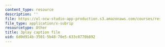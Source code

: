```yaml
---
content_type: resource
description: ''
file: https://ol-ocw-studio-app-production.s3.amazonaws.com/courses/res-tll-004-stem-concept-videos-fall-2013/6d0d914b35015b4870e5633c0770b892_aT-gcunlFJg.srt
file_type: application/x-subrip
resourcetype: Other
title: 3play caption file
uid: 6d0d914b-3501-5b48-70e5-633c0770b892
---
```

